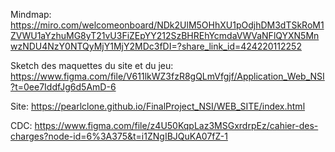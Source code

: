 Mindmap: https://miro.com/welcomeonboard/NDk2UlM5OHhXU1pOdjhDM3dTSkRoM1ZVWU1aYzhuMG8yT21vU3FiZEpYY212SzBHREhYcmdaVWVaNFlQYXN5MnwzNDU4NzY0NTQyMjY1MjY2MDc3fDI=?share_link_id=424220112252

Sketch des maquettes du site et du jeu: https://www.figma.com/file/V611lkWZ3fzR8gQLmVfgjf/Application_Web_NSI?t=0ee7IddfJg6d5AmD-6

Site: https://pearlclone.github.io/FinalProject_NSI/WEB_SITE/index.html

CDC: https://www.figma.com/file/z4U50KqpLaz3MSGxrdrpEz/cahier-des-charges?node-id=6%3A375&t=i1ZNgIBJQuKA07fZ-1
